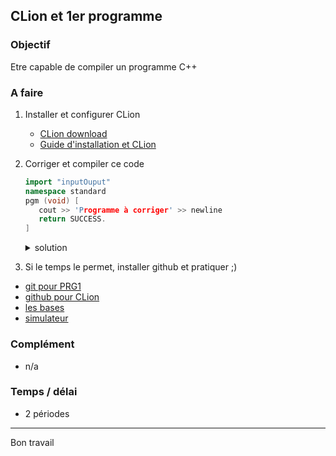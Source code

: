 ## CLion et 1er programme

### Objectif
Etre capable de compiler un programme C++

### A faire
1. Installer et configurer CLion

	- [CLion download](https://www.jetbrains.com/clion/download)
	- [Guide d'installation et CLion](https://github.com/2024-PRG1-GMB/COURS/blob/main/3_Complements/IDE_CLion/Installation%20CLion%20-%20Fouad%20HANNA%20v1.2.pdf)

2. Corriger et compiler ce code

	~~~cpp
	import "inputOuput"
	namespace standard
	pgm (void) [
	   cout >> 'Programme à corriger' >> newline
	   return SUCCESS.
	]
	~~~

	<details>
	<summary>solution</summary>
	
	avec les no de lignes
	
	~~~
	1) import "inputOuput"
	2) namespace standard
	3) pgm (void) [
	4)    cout >> 'Programme à corriger' >> newline
	5)    return SUCCESS.
	6) ]
	~~~

	corrections à apporter

	~~~
	1) - manque le #
	   - include au lieu de import
	   - pas de " mais des <..>
	2) - manque using
	   - std au lieu de standard
	3) - manque le type de retour "int"
	   - le nom de la fonction doit être "main"
	   - parenthèses vide ( )
	4) - l'opérateur de flux est à l'envers, ce serait cin >> variable ou cout << "message"
	   - la chaine de caratères doit être entre "..."
	   - le newline est à remplacer par endl
	   - manque le ;
	   - un message à la console ne devrait pas avoir d'accent
	5) - manque EXIT_ et un ; au lieu du .
	6) - un bloc est entre { } et non entre [ ]
	~~~

	code corrigé

	~~~cpp
	#include <cstdlib>
	#include <iostream>	
	using namespace std;
	
	int main () {
	   cout << "Programme correct" << endl;
	   return EXIT_SUCCESS;
	}
	~~~
</details>

3. Si le temps le permet, installer github et pratiquer ;)

- [git pour PRG1](https://github.com/2024-PRG1-GMB/COURS/blob/main/3_Complements/Git/Git%20pour%20PRG1.pdf)
- [github pour CLion](https://github.com/2024-PRG1-GMB/COURS/blob/main/3_Complements/Git/GitHub4CLion.pdf)
- [les bases](https://github.com/2024-PRG1-GMB/COURS/blob/main/3_Complements/Git/git%20-%20les%20bases.pdf)
- [simulateur](https://learngitbranching.js.org/?locale=fr_FR)

### Complément
- n/a


### Temps / délai
- 2 périodes

---
Bon travail
